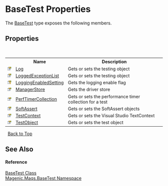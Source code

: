 # BaseTest Properties
 

The <a href="MAQS_5/BaseTest_AUTOGENERATED/BaseTest_Class">BaseTest</a> type exposes the following members.


## Properties
&nbsp;<table><tr><th></th><th>Name</th><th>Description</th></tr><tr><td>![Public property](media/pubproperty.gif "Public property")</td><td><a href="MAQS_5/BaseTest_AUTOGENERATED/BaseTest-Log_Property">Log</a></td><td>
Gets or sets the testing object</td></tr><tr><td>![Public property](media/pubproperty.gif "Public property")</td><td><a href="MAQS_5/BaseTest_AUTOGENERATED/BaseTest-LoggedExceptionList_Property">LoggedExceptionList</a></td><td>
Gets or sets the testing object</td></tr><tr><td>![Protected property](media/protproperty.gif "Protected property")</td><td><a href="MAQS_5/BaseTest_AUTOGENERATED/BaseTest-LoggingEnabledSetting_Property">LoggingEnabledSetting</a></td><td>
Gets the logging enable flag</td></tr><tr><td>![Public property](media/pubproperty.gif "Public property")</td><td><a href="MAQS_5/BaseTest_AUTOGENERATED/BaseTest-ManagerStore_Property">ManagerStore</a></td><td>
Gets the driver store</td></tr><tr><td>![Public property](media/pubproperty.gif "Public property")</td><td><a href="MAQS_5/BaseTest_AUTOGENERATED/BaseTest-PerfTimerCollection_Property">PerfTimerCollection</a></td><td>
Gets or sets the performance timer collection for a test</td></tr><tr><td>![Public property](media/pubproperty.gif "Public property")</td><td><a href="MAQS_5/BaseTest_AUTOGENERATED/BaseTest-SoftAssert_Property">SoftAssert</a></td><td>
Gets or sets the SoftAssert objects</td></tr><tr><td>![Public property](media/pubproperty.gif "Public property")</td><td><a href="MAQS_5/BaseTest_AUTOGENERATED/BaseTest-TestContext_Property">TestContext</a></td><td>
Gets or sets the Visual Studio TextContext</td></tr><tr><td>![Public property](media/pubproperty.gif "Public property")</td><td><a href="MAQS_5/BaseTest_AUTOGENERATED/BaseTest-TestObject_Property">TestObject</a></td><td>
Gets or sets the test object</td></tr></table>&nbsp;
<a href="#basetest-properties">Back to Top</a>

## See Also


#### Reference
<a href="MAQS_5/BaseTest_AUTOGENERATED/BaseTest_Class">BaseTest Class</a><br /><a href="MAQS_5/BaseTest_AUTOGENERATED/Magenic-Maqs-BaseTest_Namespace">Magenic.Maqs.BaseTest Namespace</a><br />